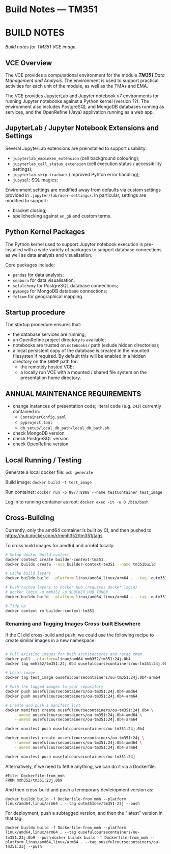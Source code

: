 # Build Notes — TM351

# BUILD NOTES

*Build notes for TM351 VCE image.*

## VCE Overview

The VCE provides a computational environment for the module *__TM351__ Data Management and Analysis*. The environment is used to support practical activities for each unit of the module, as well as the TMAs and EMA.

The VCE provides JupyterLab and Jupyter notebook v7 environments for running Jupyter notebooks against a Python kernel (version ??). The environment also includes PostgreSQL and MongoDB databases running as services, and the OpenRefine (Java) applivation running as a web app.

## JupyterLab / Jupyter Notebook Extensions and Settings

Several JupyterLab extensions are preinstalled to support usability:

- `jupyterlab_empinken_extension` (cell background colouring);
- `jupyterlab_cell_status_extension` (cell execution status / accessibility settings);
- `jupyterlab-skip-tracback` (improved Pyhton error handling);
- `jupysql`: SQL magics;

Environment settings are modified away from defaults via custom settings provided in `.jupyter/lab/user-settings/`. In particular, settings are modified to support:

- bracket closing;
- spellchecking against `en_gb` and custom terms.

## Python Kernel Packages

The Python kernel used to support Jupyter notebook execution is pre-installed with a wide variety of packages to support database connections as well as data analysis and visualisation.

Core packages include:

- `pandas` for data analysis;
- `seaborn` for data visualisation;
- `sqlalchemy` for PostgreSQL database connections;
- `pymongo` for MongoDB database connections;
- `folium` for geographical mapping.

## Startup procedure

The startup procedure ensures that:

- the database services are running;
- an OpenRefine project directory is available;
- notebooks are trusted on `notebooks/` path (exlude hidden directories);
- a local persistent copy of the database is created in the mounted filesysten if required. By default this will be enabled in a hidden directory on the `$HOME` path for:
  - the remotely hosted VCE;
  - a locally run VCE with a mounted / shared file system on the presentation home directory.

## ANNUAL MAINTENANCE REQUIREMENTS

- change instances of presentation code; literal code (e.g. `24J`) currently contained in:
  - `ContainerConfig.yaml`
  - `pyproject.toml`
  - `db_setup/local_db_path/local_db_path.sh`
- check MongoDB version
- check PostgreSQL version
- check OpenRefine version

## Local Running / Testing

Generate a local docker file: `ocb generate`

Build image: `docker build -t test_image .`

Run container: `docker run -p 8877:8888 --name testContainer test_image`

Log in to running container as root: `docker exec -it -u 0 /bin/bash`

## Cross-Building

Currently, only the amd64 container is built by CI, and then pushed to https://hub.docker.com/r/mmh352/tm351/tags

To cross build images for amd64 and arm64 locally:

```bash
# Setup docker build context
docker context create builder-context-tm351
docker buildx create --use builder-context-tm351 --name tm351build

# Cache build layers
docker buildx build --platform linux/amd64,linux/arm64 . --tag  outm351dev/tm351-23jl4

# Push cached layers to docker hub (requires docker login)
# docker login -u mmh352 -p $DOCKER_HUB_TOKEN
docker buildx build --platform linux/amd64,linux/arm64 . --tag  outm351dev/tm351-23jl4 --push

# Tidy up
docker context rm builder-context-tm351
```

### Renaming and Tagging Images Cross-built Elsewhere

If the CI did cross-build and push, we could use the following recipe to create similar images in a new namespace:

```bash

# Pull existing images for both architectures and retag them
docker pull --platform=linux/amd64 mmh352/tm351:24j.0b4
docker tag mmh352/tm351:24j.0b4 ousefulcoursecontainers/ou-tm351:24j.0b4-amd64

# Local image
docker tag test_image ousefulcoursecontainers/ou-tm351:24j.0b4-arm64

# Push the tagged images to your repository
docker push ousefulcoursecontainers/ou-tm351:24j.0b4-amd64
docker push ousefulcoursecontainers/ou-tm351:24j.0b4-arm64

# Create and push a manifest list
docker manifest create ousefulcoursecontainers/ou-tm351:24j.0b4 \
    --amend ousefulcoursecontainers/ou-tm351:24j.0b4-amd64 \
    --amend ousefulcoursecontainers/ou-tm351:24j.0b4-arm64

docker manifest push ousefulcoursecontainers/ou-tm351:24j.0b4

docker manifest create ousefulcoursecontainers/ou-tm351:24j \
    --amend ousefulcoursecontainers/ou-tm351:24j.0b4-amd64 \
    --amend ousefulcoursecontainers/ou-tm351:24j.0b4-arm64

docker manifest push ousefulcoursecontainers/ou-tm351:24j
```

Alternatively, if we need to fettle anything, we can do it via a Dockerfile:

```text
#File: Dockerfile-from_mmh
FROM mmh352/tm351:23j.0b9
```

And then cross-build and push a tenmporary devleiopment version as:

`docker buildx build -f Dockerfile-from_mmh --platform linux/amd64,linux/arm64 . --tag outm351dev/tm351-23j --push`

For deployment, push a subtagged version, and then the "latest" version in that tag:

`docker buildx build -f Dockerfile-from_mmh --platform linux/amd64,linux/arm64 . --tag ousefulcoursecontainers/ou-tm351:23j.0b9 --push`
`docker buildx build -f Dockerfile-from_mmh --platform linux/amd64,linux/arm64 . --tag ousefulcoursecontainers/ou-tm351:23j --push`

